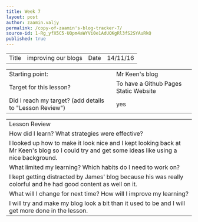 ```yaml
---
title: Week 7
layout: post
author: zaamin.valjy
permalink: /copy-of-zaamin's-blog-tracker-7/
source-id: 1-Rg_yfX5C5-UQpm4aWYVi0e1AdUQKgRl3fS2SYAuRkQ
published: true
---
```

<table>
  <tr>
    <td>Title</td>
    <td>improving our blogs</td>
    <td>Date</td>
    <td>14/11/16</td>
  </tr>
</table>


<table>
  <tr>
    <td>Starting point:</td>
    <td>Mr Keen's blog</td>
  </tr>
  <tr>
    <td>Target for this lesson?</td>
    <td>To have a Github Pages Static Website</td>
  </tr>
  <tr>
    <td>Did I reach my target? 
(add details to "Lesson Review")</td>
    <td> yes</td>
  </tr>
</table>


<table>
  <tr>
    <td>Lesson Review</td>
  </tr>
  <tr>
    <td>How did I learn? What strategies were effective? </td>
  </tr>
  <tr>
    <td>I looked up how to make it look nice and I kept looking back at Mr Keen's blog so I could try and get some ideas like using a nice background.</td>
  </tr>
  <tr>
    <td>What limited my learning? Which habits do I need to work on? </td>
  </tr>
  <tr>
    <td>I kept getting distracted by James' blog because his was really colorful and he had good content as well on it.</td>
  </tr>
  <tr>
    <td>What will I change for next time? How will I improve my learning?</td>
  </tr>
  <tr>
    <td>I will try and make my blog look a bit than it used to be and I will get more done in the lesson. </td>
  </tr>
</table>



